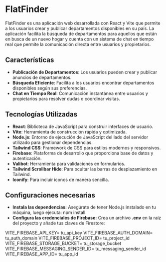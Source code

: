 # FlatFinder

FlatFinder es una aplicación web desarrollada con React y Vite que permite a los usuarios crear y publicar departamentos disponibles en su país. La aplicación facilita la búsqueda de departamentos para aquellos que están en busca de un nuevo hogar y cuenta con un sistema de chat en tiempo real que permite la comunicación directa entre usuarios y propietarios.

## Características

- **Publicación de Departamentos**: Los usuarios pueden crear y publicar anuncios de departamentos.
- **Búsqueda Eficiente**: Facilita a los usuarios encontrar departamentos disponibles según sus preferencias.
- **Chat en Tiempo Real**: Comunicación instantánea entre usuarios y propietarios para resolver dudas o coordinar visitas.

## Tecnologías Utilizadas

- **React**: Biblioteca de JavaScript para construir interfaces de usuario.
- **Vite**: Herramienta de construcción rápida y optimizada.
- **Node.js**: Entorno de ejecución de JavaScript del lado del servidor utilizado para gestionar dependencias.
- **Tailwind CSS**: Framework de CSS para estilos modernos y responsivos.
- **Firebase**: Plataforma de desarrollo que proporciona base de datos y autenticación.
- **Valibot**: Herramienta para validaciones en formularios.
- **Tailwind Scrollbar Hide**: Para ocultar las barras de desplazamiento en Tailwind.
- **Iconify**: Para incluir iconos de manera sencilla.

## Configuraciones necesarias

- **Instala las dependencias:** Asegúrate de tener Node.js instalado en tu máquina, luego ejecuta: npm install
- **Configura las credenciales de Firebase:** Crea un archivo **.env** en la raíz del proyecto y añade tus claves de Firestore:
<p>
  VITE_FIREBASE_API_KEY= tu_api_key
  VITE_FIREBASE_AUTH_DOMAIN= tu_auth_domain
  VITE_FIREBASE_PROJECT_ID= tu_project_id
  VITE_FIREBASE_STORAGE_BUCKET= tu_storage_bucket
  VITE_FIREBASE_MESSAGING_SENDER_ID= tu_messaging_sender_id
  VITE_FIREBASE_APP_ID= tu_app_id
</p>
